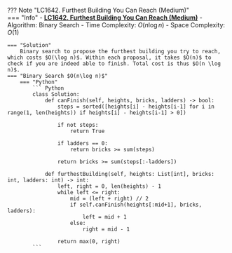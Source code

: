 ??? Note "LC1642. Furthest Building You Can Reach (Medium)"    
    === "Info"
        - **<a href="https://leetcode-cn.com/problems/furthest-building-you-can-reach/" target="_blank">LC1642. Furthest Building You Can Reach (Medium)</a>**
        - Algorithm: Binary Search
        - Time Complexity: $O(n\log n)$
        - Space Complexity: $O(1)$

    === "Solution"
        Binary search to propose the furthest building you try to reach, which costs $O(\log n)$. Within each proposal, it takes $O(n)$ to check if you are indeed able to finish. Total cost is thus $O(n \log n)$.
    === "Binary Search $O(n\log n)$"
        === "Python"
            ``` Python
            class Solution:
                def canFinish(self, heights, bricks, ladders) -> bool:    
                    steps = sorted([heights[i] - heights[i-1] for i in range(1, len(heights)) if heights[i] - heights[i-1] > 0])
                            
                    if not steps:
                        return True

                    if ladders == 0:
                        return bricks >= sum(steps)

                    return bricks >= sum(steps[:-ladders])

                def furthestBuilding(self, heights: List[int], bricks: int, ladders: int) -> int:
                    left, right = 0, len(heights) - 1
                    while left <= right:
                        mid = (left + right) // 2
                        if self.canFinish(heights[:mid+1], bricks, ladders):
                            left = mid + 1
                        else:
                            right = mid - 1
                    
                    return max(0, right)
            ```
